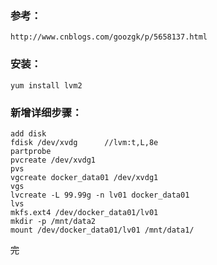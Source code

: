 

### 参考：
    http://www.cnblogs.com/goozgk/p/5658137.html

### 安装：
    yum install lvm2



### 新增详细步骤：
    add disk
    fdisk /dev/xvdg      //lvm:t,L,8e
    partprobe
    pvcreate /dev/xvdg1
    pvs
    vgcreate docker_data01 /dev/xvdg1
    vgs
    lvcreate -L 99.99g -n lv01 docker_data01
    lvs
    mkfs.ext4 /dev/docker_data01/lv01
    mkdir -p /mnt/data2
    mount /dev/docker_data01/lv01 /mnt/data1/








~~完~~


